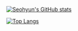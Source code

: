 [![Seohyun's GitHub stats](https://github-readme-stats.vercel.app/api?username=kshjessica)](https://github.com/anuraghazra/github-readme-stats)

[![Top Langs](https://github-readme-stats.vercel.app/api/top-langs/?username=kshjessica&layout=compact)](https://github.com/anuraghazra/github-readme-stats)
